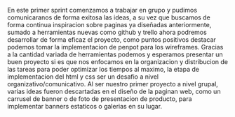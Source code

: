   En este primer sprint comenzamos a trabajar en grupo y pudimos comunicaranos de forma exitosa las ideas, a su vez que buscamos de forma continua inspiracion sobre paginas ya diseñadas anteriormente, sumado a herramientas nuevas como github y trello ahora podremos desarrollar de forma eficaz el proyecto, como puntos positivos destacar podemos tomar la implementacion de penpot para los wireframes.
  Gracias a la cantidad variada de herramientas podemos y esperamos presentar un buen proyecto si es que nos enfocamos en la organizacion y distribucion de las tareas para poder optimizar los tiempos al maximo, la etapa de implementacion del html y css ser un desafio a nivel organizativo/comunicativo.
  Al ser nuestro primer proyecto a nivel grupal, varias ideas fueron descartadas en el diseño de la paginan web, como un carrusel de banner o de foto de presentacion de producto, para implementar banners estaticos o galerias en su lugar.
  
